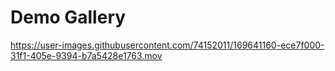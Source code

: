 # Demo Gallery

https://user-images.githubusercontent.com/74152011/169641160-ece7f000-31f1-405e-9394-b7a5428e1763.mov

